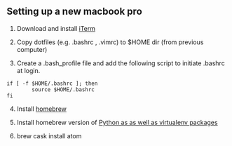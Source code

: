 ## Setting up a new macbook pro

1. Download and install [iTerm](https://iterm2.com)

2. Copy dotfiles (e.g. .bashrc , .vimrc) to $HOME dir (from previous computer)

3. Create a .bash_profile file and add the following script to initiate .bashrc at login.
```
if [ -f $HOME/.bashrc ]; then
        source $HOME/.bashrc
fi
```

4. Install [homebrew](https://brew.sh)

5. Install homebrew version of [Python as as well as virtualenv packages](https://swapps.com/blog/how-to-configure-virtualenvwrapper-with-python3-in-osx-mojave/)

6. brew cask install atom
